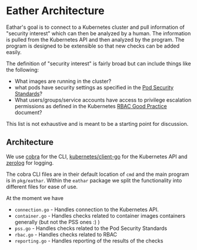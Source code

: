 # Eather Architecture

Eathar's goal is to connect to a Kubernetes cluster and pull information of "security interest" which can then be analyzed by a human. The information is pulled from the Kubernetes API and then analyzed by the program. The program is designed to be extensible so that new checks can be added easily.

The definition of "security interest" is fairly broad but can include things like the following:

- What images are running in the cluster?
- what pods have security settings as specified in the [Pod Security Standards](https://kubernetes.io/docs/concepts/security/pod-security-standards/)?
- What users/groups/service accounts have access to privilege escalation permissions as defined in the Kubernetes [RBAC Good Practice](https://kubernetes.io/docs/concepts/security/rbac-good-practices/#privilege-escalation-risks) document?

This list is not exhaustive and is meant to be a starting point for discussion.

## Architecture

We use [cobra](https://github.com/spf13/cobra) for the CLI, [kubernetes/client-go](https://github.com/kubernetes/client-go) for the Kubernetes API and [zerolog](https://github.com/rs/zerolog) for logging.

The cobra CLI files are in their default location of `cmd` and the main program is in `pkg/eathar`. Within the `eathar` package we split the functionality into different files for ease of use.

At the moment we have

- `connection.go` - Handles connection to the Kubernetes API.
- `container.go` - Handles checks related to container images containers generally (but not the PSS ones :) )
- `pss.go` - Handles checks related to the Pod Security Standards
- `rbac.go` - Handles checks related to RBAC
- `reporting.go` - Handles reporting of the results of the checks
